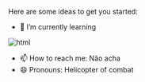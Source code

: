 



Here are some ideas to get you started:
- 🌱 I’m currently learning 

![html](https://img.shields.io/badge/Scratch-4D97FF?style=for-the-badge&logo=Scratch&logoColor=white)

- 📫 How to reach me: Não acha
- 😄 Pronouns: Helicopter of combat 
